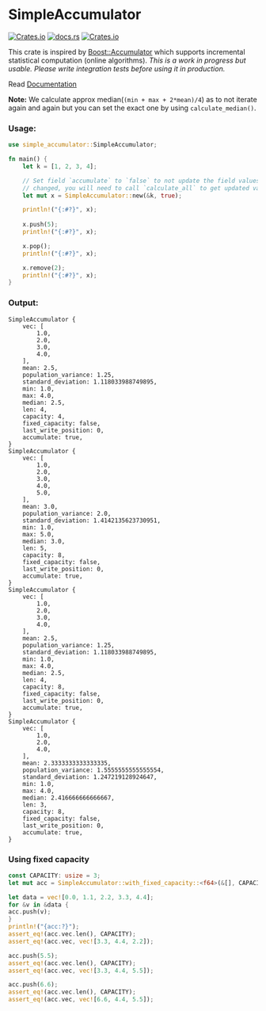 #  SimpleAccumulator

[![Crates.io](https://img.shields.io/crates/v/simple_accumulator)](https://crates.io/crates/simple_accumulator)
[![docs.rs](https://img.shields.io/docsrs/simple_accumulator)](https://docs.rs/simple_accumulator/latest/simple_accumulator/struct.SimpleAccumulator.html)
[![Crates.io](https://img.shields.io/crates/d/simple_accumulator)](https://docs.rs/simple_accumulator/latest/simple_accumulator/struct.SimpleAccumulator.html)

This crate is inspired by [Boost::Accumulator]( https://www.boost.org/doc/libs/1_84_0/doc/html/accumulators.html)
which supports incremental statistical computation (online algorithms). _This is a work in progress but usable. Please write integration tests before using it in production._ 

Read [Documentation](https://docs.rs/simple_accumulator/latest/simple_accumulator/struct.SimpleAccumulator.html)

**Note:** We calculate approx median(`(min + max + 2*mean)/4`) as to not iterate again and again but you can set the exact one by using 
`calculate_median()`.

### Usage: 

```rust
use simple_accumulator::SimpleAccumulator;

fn main() {
    let k = [1, 2, 3, 4];

    // Set field `accumulate` to `false` to not update the field values when
    // changed, you will need to call `calculate_all` to get updated values.
    let mut x = SimpleAccumulator::new(&k, true);

    println!("{:#?}", x);
    
    x.push(5);
    println!("{:#?}", x);

    x.pop();
    println!("{:#?}", x);

    x.remove(2);
    println!("{:#?}", x);
}
```

### Output:

```shell
SimpleAccumulator {
    vec: [
        1.0,
        2.0,
        3.0,
        4.0,
    ],
    mean: 2.5,
    population_variance: 1.25,
    standard_deviation: 1.118033988749895,
    min: 1.0,
    max: 4.0,
    median: 2.5,
    len: 4,
    capacity: 4,
    fixed_capacity: false,
    last_write_position: 0,
    accumulate: true,
}
SimpleAccumulator {
    vec: [
        1.0,
        2.0,
        3.0,
        4.0,
        5.0,
    ],
    mean: 3.0,
    population_variance: 2.0,
    standard_deviation: 1.4142135623730951,
    min: 1.0,
    max: 5.0,
    median: 3.0,
    len: 5,
    capacity: 8,
    fixed_capacity: false,
    last_write_position: 0,
    accumulate: true,
}
SimpleAccumulator {
    vec: [
        1.0,
        2.0,
        3.0,
        4.0,
    ],
    mean: 2.5,
    population_variance: 1.25,
    standard_deviation: 1.118033988749895,
    min: 1.0,
    max: 4.0,
    median: 2.5,
    len: 4,
    capacity: 8,
    fixed_capacity: false,
    last_write_position: 0,
    accumulate: true,
}
SimpleAccumulator {
    vec: [
        1.0,
        2.0,
        4.0,
    ],
    mean: 2.3333333333333335,
    population_variance: 1.5555555555555554,
    standard_deviation: 1.247219128924647,
    min: 1.0,
    max: 4.0,
    median: 2.416666666666667,
    len: 3,
    capacity: 8,
    fixed_capacity: false,
    last_write_position: 0,
    accumulate: true,
}
```

### Using fixed capacity

```rust
const CAPACITY: usize = 3;
let mut acc = SimpleAccumulator::with_fixed_capacity::<f64>(&[], CAPACITY, true);

let data = vec![0.0, 1.1, 2.2, 3.3, 4.4];
for &v in &data {
acc.push(v);
}
println!("{acc:?}");
assert_eq!(acc.vec.len(), CAPACITY);
assert_eq!(acc.vec, vec![3.3, 4.4, 2.2]);

acc.push(5.5);
assert_eq!(acc.vec.len(), CAPACITY);
assert_eq!(acc.vec, vec![3.3, 4.4, 5.5]);

acc.push(6.6);
assert_eq!(acc.vec.len(), CAPACITY);
assert_eq!(acc.vec, vec![6.6, 4.4, 5.5]);
```
